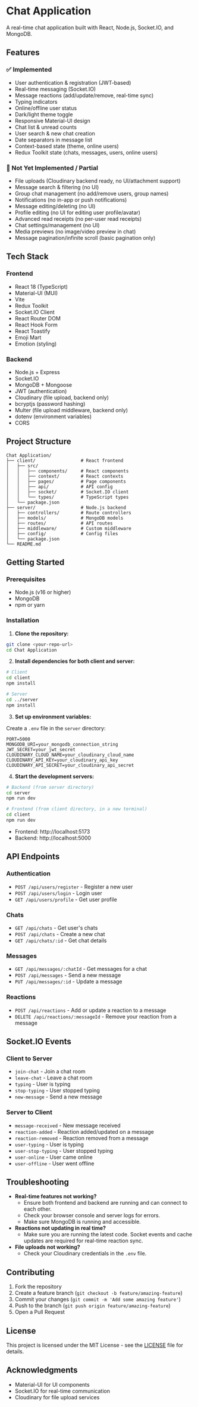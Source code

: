 # Chat Application

A real-time chat application built with React, Node.js, Socket.IO, and MongoDB.

## Features

### ✅ Implemented
- User authentication & registration (JWT-based)
- Real-time messaging (Socket.IO)
- Message reactions (add/update/remove, real-time sync)
- Typing indicators
- Online/offline user status
- Dark/light theme toggle
- Responsive Material-UI design
- Chat list & unread counts
- User search & new chat creation
- Date separators in message list
- Context-based state (theme, online users)
- Redux Toolkit state (chats, messages, users, online users)

### 🚧 Not Yet Implemented / Partial
- File uploads (Cloudinary backend ready, no UI/attachment support)
- Message search & filtering (no UI)
- Group chat management (no add/remove users, group names)
- Notifications (no in-app or push notifications)
- Message editing/deleting (no UI)
- Profile editing (no UI for editing user profile/avatar)
- Advanced read receipts (no per-user read receipts)
- Chat settings/management (no UI)
- Media previews (no image/video preview in chat)
- Message pagination/infinite scroll (basic pagination only)

## Tech Stack

### Frontend
- React 18 (TypeScript)
- Material-UI (MUI)
- Vite
- Redux Toolkit
- Socket.IO Client
- React Router DOM
- React Hook Form
- React Toastify
- Emoji Mart
- Emotion (styling)

### Backend
- Node.js + Express
- Socket.IO
- MongoDB + Mongoose
- JWT (authentication)
- Cloudinary (file upload, backend only)
- bcryptjs (password hashing)
- Multer (file upload middleware, backend only)
- dotenv (environment variables)
- CORS

## Project Structure

```
Chat Application/
├── client/                 # React frontend
│   ├── src/
│   │   ├── components/     # React components
│   │   ├── context/        # React contexts
│   │   ├── pages/          # Page components
│   │   ├── api/            # API config
│   │   ├── socket/         # Socket.IO client
│   │   └── types/          # TypeScript types
│   └── package.json
├── server/                 # Node.js backend
│   ├── controllers/        # Route controllers
│   ├── models/             # MongoDB models
│   ├── routes/             # API routes
│   ├── middleware/         # Custom middleware
│   ├── config/             # Config files
│   └── package.json
└── README.md
```

## Getting Started

### Prerequisites
- Node.js (v16 or higher)
- MongoDB
- npm or yarn

### Installation

1. **Clone the repository:**
```bash
git clone <your-repo-url>
cd Chat Application
```

2. **Install dependencies for both client and server:**
```bash
# Client
cd client
npm install

# Server
cd ../server
npm install
```

3. **Set up environment variables:**

Create a `.env` file in the `server` directory:
```env
PORT=5000
MONGODB_URI=your_mongodb_connection_string
JWT_SECRET=your_jwt_secret
CLOUDINARY_CLOUD_NAME=your_cloudinary_cloud_name
CLOUDINARY_API_KEY=your_cloudinary_api_key
CLOUDINARY_API_SECRET=your_cloudinary_api_secret
```

4. **Start the development servers:**
```bash
# Backend (from server directory)
cd server
npm run dev

# Frontend (from client directory, in a new terminal)
cd client
npm run dev
```

- Frontend: http://localhost:5173
- Backend: http://localhost:5000

## API Endpoints

### Authentication
- `POST /api/users/register` - Register a new user
- `POST /api/users/login` - Login user
- `GET /api/users/profile` - Get user profile

### Chats
- `GET /api/chats` - Get user's chats
- `POST /api/chats` - Create a new chat
- `GET /api/chats/:id` - Get chat details

### Messages
- `GET /api/messages/:chatId` - Get messages for a chat
- `POST /api/messages` - Send a new message
- `PUT /api/messages/:id` - Update a message

### Reactions
- `POST /api/reactions` - Add or update a reaction to a message
- `DELETE /api/reactions/:messageId` - Remove your reaction from a message

## Socket.IO Events

### Client to Server
- `join-chat` - Join a chat room
- `leave-chat` - Leave a chat room
- `typing` - User is typing
- `stop-typing` - User stopped typing
- `new-message` - Send a new message

### Server to Client
- `message-received` - New message received
- `reaction-added` - Reaction added/updated on a message
- `reaction-removed` - Reaction removed from a message
- `user-typing` - User is typing
- `user-stop-typing` - User stopped typing
- `user-online` - User came online
- `user-offline` - User went offline

## Troubleshooting

- **Real-time features not working?**
  - Ensure both frontend and backend are running and can connect to each other.
  - Check your browser console and server logs for errors.
  - Make sure MongoDB is running and accessible.
- **Reactions not updating in real time?**
  - Make sure you are running the latest code. Socket events and cache updates are required for real-time reaction sync.
- **File uploads not working?**
  - Check your Cloudinary credentials in the `.env` file.

## Contributing

1. Fork the repository
2. Create a feature branch (`git checkout -b feature/amazing-feature`)
3. Commit your changes (`git commit -m 'Add some amazing feature'`)
4. Push to the branch (`git push origin feature/amazing-feature`)
5. Open a Pull Request

## License

This project is licensed under the MIT License - see the [LICENSE](LICENSE) file for details.

## Acknowledgments

- Material-UI for UI components
- Socket.IO for real-time communication
- Cloudinary for file upload services 
